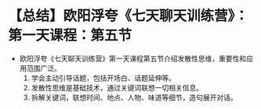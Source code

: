# 【总结】欧阳浮夸《七天聊天训练营》：第一天课程：第五节

-   欧阳浮夸《七天聊天训练营》第一天课程第五节介绍发散性思维，重要性和应用范围广泛。
    1.  学会主动引导话题，包括开场白、话题延伸等。
    2.  发散性思维是基础技术，通过关键词联想一切相关信息。
    3.  拆解关键词，联想时间、地点、人物、味道等细节，造句展开对话。
